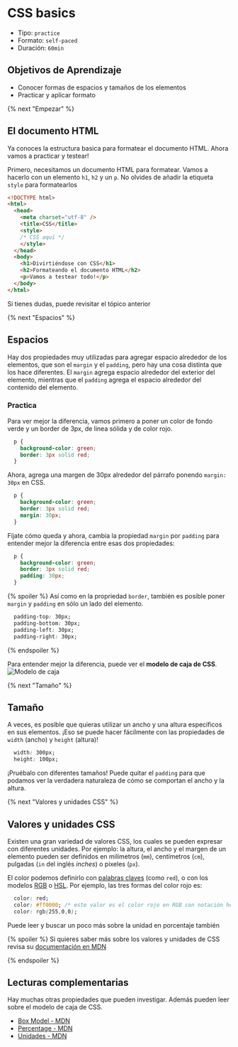 # CSS basics

- Tipo: `practice`
- Formato: `self-paced`
- Duración: `60min`

## Objetivos de Aprendizaje

- Conocer formas de espacios y tamaños de los elementos
- Practicar y aplicar formato

{% next "Empezar" %}

## El documento HTML

Ya conoces la estructura basica para formatear el documento HTML.
Ahora vamos a practicar y testear!

Primero, necesitamos un documento HTML para formatear.
Vamos a hacerlo con un elemento `h1`, `h2` y un `p`.
No olvides de añadir la etiqueta `style` para formatearlos

```html
<!DOCTYPE html>
<html>
  <head>
    <meta charset="utf-8" />
    <title>CSS</title>
    <style>
    /* CSS aquí */
    </style>
  </head>
  <body>
    <h1>Divirtiéndose con CSS</h1>
    <h2>Formateando el documento HTML</h2>
    <p>Vamos a testear todo!</p>
  </body>
</html>
```

Si tienes dudas, puede revisitar el tópico anterior

{% next "Espacios" %}

## Espacios

Hay dos propiedades muy utilizadas para agregar espacio alrededor de los elementos,
que son el `margin` y el `padding`, pero hay una cosa distinta que los hace diferentes.
El `margin` agrega espacio alrededor del exterior del elemento,
mientras que el `padding` agrega el espacio alrededor del contenido del elemento.

### Practica

Para ver mejor la diferencia, vamos primero a poner un color de fondo verde y
un border de 3px, de linea sólida y de color rojo.

```css
  p {
    background-color: green;
    border: 3px solid red;
  }
```

Ahora, agrega una margen de 30px alrededor del párrafo ponendo `margin: 30px` en CSS.

```css
  p {
    background-color: green;
    border: 3px solid red;
    margin: 30px;
  }
```

Fíjate cómo queda y ahora, cambia la propiedad `margin` por `padding`
para entender mejor la diferencia entre esas dos propiedades:

```css
  p {
    background-color: green;
    border: 3px solid red;
    padding: 30px;
  }
```

{% spoiler %}
Así como en la propriedad `border`, también es posible poner `margin` y `padding`
en sólo un lado del elemento.

```css
  padding-top: 30px;
  padding-bottom: 30px;
  padding-left: 30px;
  padding-right: 30px;
```

{% endspoiler %}

Para entender mejor la diferencia, puede ver el **modelo de caja de CSS**.
![Modelo de caja](https://upload.wikimedia.org/wikipedia/commons/e/ed/Box-model.svg)

{% next "Tamaño" %}

## Tamaño

A veces, es posible que quieras utilizar un ancho y una altura específicos en sus elementos.
¡Eso se puede hacer fácilmente con las propiedades de `width` (ancho) y `height` (altura)!

```css
  width: 300px;
  height: 100px;
```

¡Pruébalo con diferentes tamaños! Puede quitar el `padding` para que podamos ver
la verdadera naturaleza de cómo se comportan el ancho y la altura.

{% next "Valores y unidades CSS" %}

## Valores y unidades CSS

Existen una gran variedad de valores CSS, los cuales se pueden expresar con diferentes unidades.
Por ejemplo: la altura, el ancho y el margen de un elemento pueden ser definidos en milímetros (`mm`),
centímetros (`cm`), pulgadas (`in` del inglés _inches_) o pixeles (`px`).

El color podemos definirlo con [palabras claves](https://developer.mozilla.org/en-US/docs/Web/CSS/color_value#color_keywords) (como `red`), o con los modelos [RGB](https://es.wikipedia.org/wiki/RGB) o [HSL](https://es.wikipedia.org/wiki/Modelo_de_color_HSL).
Por ejemplo, las tres formas del color rojo es:

```css
  color: red;
  color: #ff0000; /* este valor es el color rojo en RGB con notación hexadecimal */
  color: rgb(255,0,0);
```

Puede leer y buscar un poco más sobre la unidad en porcentaje también

{% spoiler %}
Si quieres saber más sobre los valores y unidades de CSS revisa su [documentación en MDN](https://developer.mozilla.org/es/docs/Learn/CSS/Building_blocks/Values_and_units)

{% endspoiler %}

## Lecturas complementarias

Hay muchas otras propiedades que pueden investigar.
Además pueden leer sobre el modelo de caja de CSS.

- [Box Model - MDN](https://developer.mozilla.org/es/docs/Web/CSS/CSS_Box_Model/Introduction_to_the_CSS_box_model)
- [Percentage - MDN](https://developer.mozilla.org/en-US/docs/Web/CSS/percentage)
- [Unidades - MDN](https://developer.mozilla.org/es/docs/Learn/CSS/Building_blocks/Values_and_units#longitudes)
